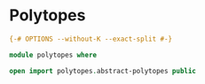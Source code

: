 # Polytopes

```agda
{-# OPTIONS --without-K --exact-split #-}

module polytopes where
```

```agda
open import polytopes.abstract-polytopes public
```
